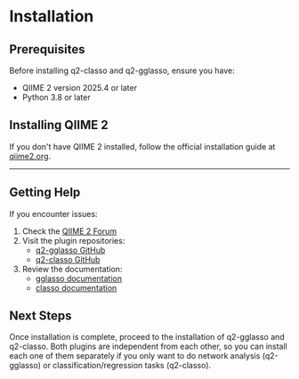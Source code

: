 # Installation

## Prerequisites

Before installing q2-classo and q2-gglasso, ensure you have:

- QIIME 2 version 2025.4 or later
- Python 3.8 or later

## Installing QIIME 2

If you don't have QIIME 2 installed, follow the official installation guide at [qiime2.org](https://library.qiime2.org/quickstart/amplicon).

---

## Getting Help

If you encounter issues:

1. Check the [QIIME 2 Forum](https://forum.qiime2.org/)
2. Visit the plugin repositories:
   - [q2-gglasso GitHub](https://github.com/bio-datascience/q2-gglasso)
   - [q2-classo GitHub](https://github.com/bio-datascience/q2-classo-latest)
3. Review the documentation:
   - [gglasso documentation](https://gglasso.readthedocs.io/en/latest/#)
   - [classo documentation](https://c-lasso.readthedocs.io/en/latest/index.html#)

## Next Steps

Once installation is complete, proceed to the installation of q2-gglasso and q2-classo. Both plugins are independent from each other, so you can install each one of them separately if you only want to do network analysis (q2-gglasso) or classification/regression tasks (q2-classo).
